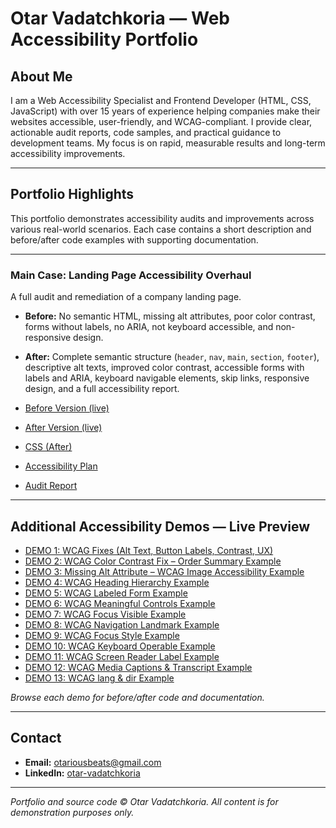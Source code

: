 # Otar Vadatchkoria — Web Accessibility Portfolio

## About Me

I am a Web Accessibility Specialist and Frontend Developer (HTML, CSS, JavaScript) with over 15 years of experience helping companies make their websites accessible, user-friendly, and WCAG-compliant. I provide clear, actionable audit reports, code samples, and practical guidance to development teams. My focus is on rapid, measurable results and long-term accessibility improvements.

---

## Portfolio Highlights

This portfolio demonstrates accessibility audits and improvements across various real-world scenarios. Each case contains a short description and before/after code examples with supporting documentation.

---

### Main Case: Landing Page Accessibility Overhaul

A full audit and remediation of a company landing page.

- **Before:** No semantic HTML, missing alt attributes, poor color contrast, forms without labels, no ARIA, not keyboard accessible, and non-responsive design.
- **After:** Complete semantic structure (`header`, `nav`, `main`, `section`, `footer`), descriptive alt texts, improved color contrast, accessible forms with labels and ARIA, keyboard navigable elements, skip links, responsive design, and a full accessibility report.

- [Before Version (live)](https://otarious.github.io/accessibility-portfolio/PORTFOLIO/after_services_demo/before.html)
- [After Version (live)](https://otarious.github.io/accessibility-portfolio/PORTFOLIO/after_services_demo/after.html)
- [CSS (After)](https://otarious.github.io/accessibility-portfolio/PORTFOLIO/after_services_demo/after.css)
- [Accessibility Plan](https://otarious.github.io/accessibility-portfolio/PORTFOLIO/after_services_demo/reports/accessibility_plan.docx)
- [Audit Report](https://otarious.github.io/accessibility-portfolio/PORTFOLIO/after_services_demo/reports/accessibility_report.docx)

---

## Additional Accessibility Demos — Live Preview

- [DEMO 1: WCAG Fixes (Alt Text, Button Labels, Contrast, UX)](https://otarious.github.io/accessibility-portfolio/PORTFOLIO/DEMO%201%20WCAG%20Fixes%20(Alt%20Text,%20Button%20Labels,%20Contrast,%20UX)/after.html)
- [DEMO 2: WCAG Color Contrast Fix – Order Summary Example](https://otarious.github.io/accessibility-portfolio/PORTFOLIO/DEMO%202-WCAG%20Color%20Contrast%20Fix%20–%20Order%20Summary%20Example/after.html)
- [DEMO 3: Missing Alt Attribute – WCAG Image Accessibility Example](https://otarious.github.io/accessibility-portfolio/PORTFOLIO/DEMO%203%20Missing%20Alt%20Attribute%20–%20WCAG%20Image%20Accessibility%20Example/after.html)
- [DEMO 4: WCAG Heading Hierarchy Example](https://otarious.github.io/accessibility-portfolio/PORTFOLIO/DEMO%204%20WCAG%20Heading%20Hierarchy%20Example/after.html)
- [DEMO 5: WCAG Labeled Form Example](https://otarious.github.io/accessibility-portfolio/PORTFOLIO/DEMO%205%20WCAG%20Labeled%20Form%20Example/after.html)
- [DEMO 6: WCAG Meaningful Controls Example](https://otarious.github.io/accessibility-portfolio/PORTFOLIO/DEMO%206%20WCAG%20Meaningful%20Controls%20Example/after.html)
- [DEMO 7: WCAG Focus Visible Example](https://otarious.github.io/accessibility-portfolio/PORTFOLIO/DEMO%207%20WCAG%20Focus%20Visible%20Example/after.html)
- [DEMO 8: WCAG Navigation Landmark Example](https://otarious.github.io/accessibility-portfolio/PORTFOLIO/DEMO%208%20WCAG%20Navigation%20Landmark%20Example/after.html)
- [DEMO 9: WCAG Focus Style Example](https://otarious.github.io/accessibility-portfolio/PORTFOLIO/DEMO%209%20WCAG%20Focus%20Style%20Example/after.html)
- [DEMO 10: WCAG Keyboard Operable Example](https://otarious.github.io/accessibility-portfolio/PORTFOLIO/DEMO%2010%20WCAG%20Keyboard%20Operable%20Example/after.html)
- [DEMO 11: WCAG Screen Reader Label Example](https://otarious.github.io/accessibility-portfolio/PORTFOLIO/DEMO%2011%20WCAG%20Screen%20Reader%20Label%20Example/after.html)
- [DEMO 12: WCAG Media Captions & Transcript Example](https://otarious.github.io/accessibility-portfolio/PORTFOLIO/DEMO%2012%20WCAG%20Media%20Captions%20&%20Transcript%20Example/after.html)
- [DEMO 13: WCAG lang & dir Example](https://otarious.github.io/accessibility-portfolio/PORTFOLIO/DEMO%2013%20WCAG%20lang%20&%20dir%20Example/after.html)

*Browse each demo for before/after code and documentation.*

---

## Contact

- **Email:** otariousbeats@gmail.com  
- **LinkedIn:** [otar-vadatchkoria](https://www.linkedin.com/in/otar-vadatchkoria)

---

*Portfolio and source code © Otar Vadatchkoria. All content is for demonstration purposes only.*
